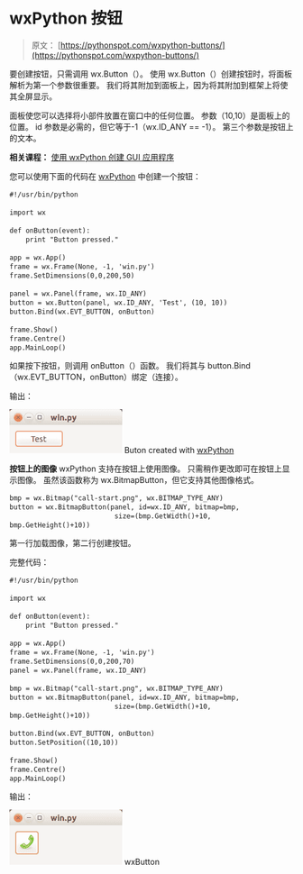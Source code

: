 # wxPython 按钮

> 原文： [https://pythonspot.com/wxpython-buttons/](https://pythonspot.com/wxpython-buttons/)

要创建按钮，只需调用 wx.Button（）。 使用 wx.Button（）创建按钮时，将面板解析为第一个参数很重要。 我们将其附加到面板上，因为将其附加到框架上将使其全屏显示。

面板使您可以选择将小部件放置在窗口中的任何位置。 参数（10,10）是面板上的位置。 id 参数是必需的，但它等于-1（wx.ID_ANY == -1）。 第三个参数是按钮上的文本。

**相关课程：** [使用 wxPython 创建 GUI 应用程序](https://gum.co/qapqB)

您可以使用下面的代码在 [wxPython](https://pythonspot.com/wx/) 中创建一个按钮：

```
#!/usr/bin/python

import wx

def onButton(event):
    print "Button pressed."

app = wx.App()
frame = wx.Frame(None, -1, 'win.py')
frame.SetDimensions(0,0,200,50)

panel = wx.Panel(frame, wx.ID_ANY)
button = wx.Button(panel, wx.ID_ANY, 'Test', (10, 10))
button.Bind(wx.EVT_BUTTON, onButton)

frame.Show()
frame.Centre()
app.MainLoop()

```

如果按下按钮，则调用 onButton（）函数。 我们将其与 button.Bind（wx.EVT_BUTTON，onButton）绑定（连接）。

输出：

![wx button](img/63f4d90dfe1598c08abff7ee025b9a0b.jpg) Buton created with [wxPython](https://pythonspot.com/wx/)

**按钮上的图像** wxPython 支持在按钮上使用图像。 只需稍作更改即可在按钮上显示图像。 虽然该函数称为 wx.BitmapButton，但它支持其他图像格式。

```
bmp = wx.Bitmap("call-start.png", wx.BITMAP_TYPE_ANY)
button = wx.BitmapButton(panel, id=wx.ID_ANY, bitmap=bmp,
                          size=(bmp.GetWidth()+10, bmp.GetHeight()+10))

```

第一行加载图像，第二行创建按钮。

完整代码：

```
#!/usr/bin/python

import wx

def onButton(event):
    print "Button pressed."

app = wx.App()
frame = wx.Frame(None, -1, 'win.py')
frame.SetDimensions(0,0,200,70)
panel = wx.Panel(frame, wx.ID_ANY)

bmp = wx.Bitmap("call-start.png", wx.BITMAP_TYPE_ANY)
button = wx.BitmapButton(panel, id=wx.ID_ANY, bitmap=bmp,
                          size=(bmp.GetWidth()+10, bmp.GetHeight()+10))

button.Bind(wx.EVT_BUTTON, onButton)
button.SetPosition((10,10))

frame.Show()
frame.Centre()
app.MainLoop()

```

输出：

![wxButton](img/67a209e3d95dcfc3bcf10be8ee22a065.jpg) wxButton